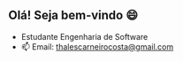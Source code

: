 ## Olá! Seja bem-vindo 😄

- Estudante Engenharia de Software
- 📫 Email: thalescarneirocosta@gmail.com

